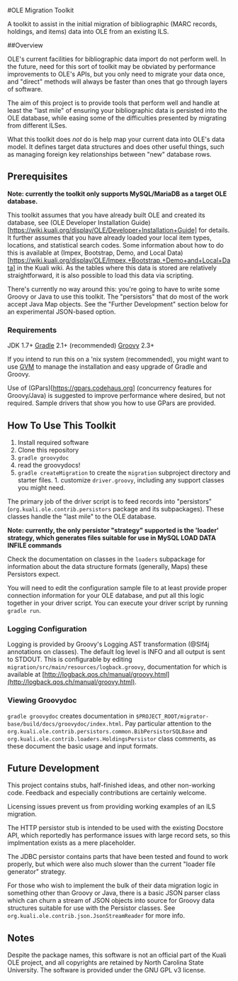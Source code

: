 #OLE Migration Toolkit

A toolkit to assist in the initial migration of bibliographic (MARC
records, holdings, and items)  data into  OLE from an existing ILS.

##Overview

OLE's current facilities for bibliographic data import do not perform
well.  In the future, need for this sort of toolkit may be obviated by
performance improvements to OLE's APIs, but you only need to migrate
your data once, and "direct" methods will always be faster than ones
that go through layers of software.

The aim of this project is to provide tools that perform well and handle
at least the "last mile" of ensuring your bibliographic data is
persisted into the OLE database, while easing some of the difficulties
presented by migrating from different ILSes.

What this toolkit does *not* do is help map your current data into OLE's
data model.  It defines target data structures and does other useful
things, such as managing foreign key relationships between "new"
database rows.

## Prerequisites

**Note: currently the toolkit only supports MySQL/MariaDB as a target
OLE database.**

This toolkit assumes that you have already built OLE and created its
database, see (OLE Developer Installation
Guide)[https://wiki.kuali.org/display/OLE/Developer+Installation+Guide]
for details.  It further assumes that you have already loaded your local
item types, locations, and statistical search codes.  Some information
about how to do this is available at (Impex, Bootstrap, Demo, and Local
Data)[https://wiki.kuali.org/display/OLE/Impex,+Bootstrap,+Demo+and+Local+Data]
in the Kuali wiki.  As the tables where this data is stored are
relatively straightforward, it is also possible to load this data via
scripting.

There's currently no way around this: you're going to have to write some
Groovy or Java to use this toolkit.  The "persistors" that do most of
the work accept Java Map objects.  See the "Further Development" section
below for an experimental JSON-based option.

### Requirements

JDK 1.7+
[Gradle](https://www.gradle.org) 2.1+
(recommended) [Groovy](http://groovy.codehaus.org) 2.3+

If you intend to run this on a 'nix system (recommended), you might want
to use [GVM](http://gvmtool.net) to manage the installation and easy
upgrade of Gradle and Groovy.

Use of (GPars)[https://gpars.codehaus.org] (concurrency features for
Groovy/Java) is suggested to improve performance where desired, but
not required.  Sample drivers that show you how to use GPars are
provided.

## How To Use This Toolkit

1. Install required software
1. Clone this repository
1. `gradle groovydoc`
1. read the groovydocs!
1. `gradle createMigration` to create the `migration` subproject
directory and starter files.  1. customize `driver.groovy`, including any support classes you might need.

The primary job of the driver script is to feed records into
"persistors" (`org.kuali.ole.contrib.persistors` package and its
subpackages).  These classes handle the "last mile" to the OLE database.  

**Note: currently, the only persistor "strategy" supported is the
'loader' strategy, which generates files suitable for use in MySQL LOAD
DATA INFILE commands**

Check the documentation on classes in the `loaders` subpackage for
information about the data structure formats (generally, Maps) these
Persistors expect.

You will need to edit the configuration sample file  to at least provide
proper connection information for your OLE database, and put all this
logic together in your driver script.  You can execute your driver
script by running `gradle run`. 

### Logging Configuration

Logging is provided by Groovy's Logging AST transformation (@Slf4j
annotations on classes).  The default log level is INFO and all output
is sent to STDOUT. This is configurable by editing
`migration/src/main/resources/logback.groovy`, documentation for which
is available at
[http://logback.qos.ch/manual/groovy.html](http://logback.qos.ch/manual/groovy.html).

### Viewing Groovydoc

`gradle groovydoc` creates documentation in
`$PROJECT_ROOT/migrator-base/build/docs/groovydoc/index.html`.  Pay
particular attention to the
`org.kuali.ole.contrib.persistors.common.BibPersistorSQLBase` and
`org.kuali.ole.contrib.loaders.HoldingsPersistor` class comments, as
these document the basic usage and input formats.

## Future Development

This project contains stubs, half-finished ideas, and other non-working
code.  Feedback and especially contributions are certainly welcome.

Licensing issues prevent us from providing working examples of an ILS
migration.

The HTTP persistor stub is intended to be used with the existing
Docstore API, which reportedly has performance issues with large record
sets, so this implmentation exists as a mere placeholder.

The JDBC persistor contains parts that have been tested and found to
work properly, but which were also much slower than the current "loader
file generator" strategy.   

For those who wish to implement the bulk of their data migration logic
in something other than Groovy or Java, there is a basic JSON parser
class which can churn a stream of JSON objects into source for Groovy
data structures suitable for use with the Persistor classes.  See
`org.kuali.ole.contrib.json.JsonStreamReader` for more info.

## Notes

Despite the package names, this software is not an official part of the Kuali OLE project, and all copyrights are retained by North Carolina State University.  The software is provided under the GNU GPL v3 license.
